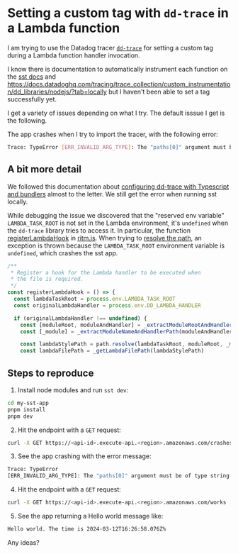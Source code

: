 # Setting a custom tag with `dd-trace` in a Lambda function

I am trying to use the Datadog tracer [`dd-trace`](https://github.com/DataDog/dd-trace-js) for setting a custom tag during a Lambda function handler invocation.

I know there is documentation to automatically instrument each function on the [sst docs](https://docs.sst.dev/advanced/monitoring) and <https://docs.datadoghq.com/tracing/trace_collection/custom_instrumentation/dd_libraries/nodejs/?tab=locally> but I haven't been able to set a tag successfully yet. 

I get a variety of issues depending on what I try. The default isssue I get is the following.

The  app crashes when I try to import the tracer, with the following error:

```bash
Trace: TypeError [ERR_INVALID_ARG_TYPE]: The "paths[0]" argument must be of type string. Received undefined" 
```

## A bit more detail

We followed this documentation about [configuring dd-trace with Typescript and bundlers](https://docs.datadoghq.com/tracing/trace_collection/automatic_instrumentation/dd_libraries/nodejs/#typescript-and-bundlers) almost to the letter. We still get the error when running sst locally.

While debugging the issue we discovered that the "reserved env variable" `LAMBDA_TASK_ROOT` is not set in the Lambda environment, it's `undefined` when the `dd-trace` library tries to access it. In particular, the function [registerLambdaHook](https://github.com/DataDog/dd-trace-js/blob/eae0c8c8871920f2b811950d7154d790ee547d0d/packages/dd-trace/src/lambda/runtime/ritm.js#L86) in [ritm.js](https://github.com/DataDog/dd-trace-js/blob/eae0c8c8871920f2b811950d7154d790ee547d0d/packages/dd-trace/src/lambda/runtime/ritm.js). When trying to [resolve the path](https://github.com/DataDog/dd-trace-js/blob/eae0c8c8871920f2b811950d7154d790ee547d0d/packages/dd-trace/src/lambda/runtime/ritm.js#L94), an exception is thrown because the `LAMBDA_TASK_ROOT` environment variable is `undefined`, which crashes the sst app.

```js
/**
 * Register a hook for the Lambda handler to be executed when
 * the file is required.
 */
const registerLambdaHook = () => {
  const lambdaTaskRoot = process.env.LAMBDA_TASK_ROOT
  const originalLambdaHandler = process.env.DD_LAMBDA_HANDLER

  if (originalLambdaHandler !== undefined) {
    const [moduleRoot, moduleAndHandler] = _extractModuleRootAndHandler(originalLambdaHandler)
    const [_module] = _extractModuleNameAndHandlerPath(moduleAndHandler)

    const lambdaStylePath = path.resolve(lambdaTaskRoot, moduleRoot, _module)
    const lambdaFilePath = _getLambdaFilePath(lambdaStylePath)
```

## Steps to reproduce

1. Install node modules and run `sst dev`:
```bash
cd my-sst-app
pnpm install
pnpm dev
```
2. Hit the endpoint with a `GET` request:
```bash
curl -X GET https://<api-id>.execute-api.<region>.amazonaws.com/crashes
```
3. See the app crashing with the error message:
```bash
Trace: TypeError
[ERR_INVALID_ARG_TYPE]: The "paths[0]" argument must be of type string. Received undefined
```
4. Hit the endpoint with a `GET` request:
```bash
curl -X GET https://<api-id>.execute-api.<region>.amazonaws.com/works
```
5. See the app returning a Hello world message like:
```bash
Hello world. The time is 2024-03-12T16:26:58.076Z%  
```






Any ideas?